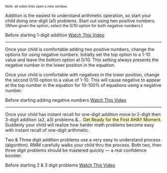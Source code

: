 <p><span style="font-size:75%;">Note: all video links open a new window.</span></p>

<p>Addition is the easiest to understand arithmetic operation, so start your child doing one-digit (a1) problems. Start out using two positive numbers. <span style="font-size:90%;">(When given the option, select the 0/10 option for both negative numbers.)</span></p>

<p>Before starting 1-digit addition <a target="_blank" href="https://www.youtube.com/watch?v=AuX7nPBqDts">Watch This Video</a></p>

<hr>

Once your child is comfortable adding two positive numbers, change the options for using negative numbers. Initially set the top option to a 1-10 value and leave the bottom option at 0/10. This setting always presents the negative number in the lower position in the equation.</p>

<p>Once your child is comfortable with negatives in the lower position, change the second 0/10 option to a value of 1-10. This will cause negative to appear at the top number in the equation for 10-100% of equations using a negative number.</p>

<p>Before starting adding negative numbers <a target="_blank" href="https://www.youtube.com/watch?v=AcpIO62x2oo">Watch This Video</a></p>

<hr>

<p>Once your child has instant recall for one-digit addition move to 2-digit then 3-digit addition (a2, a3) problems &amp;... <span style="background-color:#ffffcc">Get Ready for the First AHA!! Moment.</span> Suddenly your child will realize how harder math problems become easy with instant recall of one-digit arithmetic.</p>

<p>Two &amp; Three digit addition problems use a very easy to understand process (algorithm). RMM carefully walks your child thru the process. Both two, then three digit problems should be mastered quickly &#151; a real confidence booster.</p>

<p>Before starting 2 &amp; 3 digit problems <a target="_blank" href="https://www.youtube.com/watch?v=Wm0zq-NqEFs">Watch This Video</a></p>

